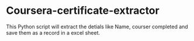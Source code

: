 # Coursera-certificate-extractor

This Python script will extract the detials like Name, courser completed and save them as a record in a excel sheet.
